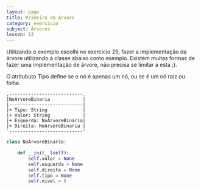 ```yaml
---
layout: page
title: Primeira em Árvore
category: exercicio
subject: Árvores
lesson: 13
---
```


Utilizando o exemplo escolhi no exercício 29, fazer a implementação da árvore utilizando a classe abaixo como exemplo. Existem muitas formas de fazer uma implementação de árvore, não precisa se limitar a esta ;).

O atritubuto Tipo define se o nó é apenas um nó, ou se é um nó raiz ou folha.

```
,---------------------------.
|NoArvoreBinaria            |
|---------------------------|
|+ Tipo: String             |
|+ Valor: String            |
|+ Esquerda: NoArvoreBinaria|
|+ Direita: NoArvoreBinaria |
`---------------------------'
```

```python
class NoArvoreBinaria:

    def __init__(self):
        self.valor = None
        self.esquerda = None
        self.direita = None
        self.tipo = None
        self.nivel = 0
```